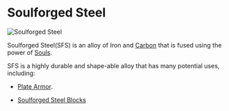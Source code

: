 # Soulforged Steel

![Soulforged Steel](item:betterwithmods:material@14)

Soulforged Steel(SFS) is an alloy of Iron and [Carbon](carbon_dust.md) that is fused using the power of [Souls](../blocks/soul_urn.md).

SFS is a highly durable and shape-able alloy that has many potential uses, including:

 * [Plate Armor](plate_armor.md).
 
 * [Soulforged Steel Blocks](blocks:betterwithmods:steel_block) 